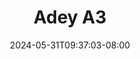 --- 
title: "Adey A3"
description: "download bokep Adey A3 ig    "
date: 2024-05-31T09:37:03-08:00
file_code: "biihwnwjuoos"
draft: false
cover: "rfbs9lc2i60ua1gz.jpg"
tags: ["Adey", "bokep-indo", "bokep-viral", "bokep-ig"]
length: 223
fld_id: "1482872"
foldername: "Adey"
categories: ["Adey"]
views: 0
---